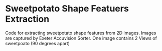 # Sweetpotato Shape Featuers Extraction
Code for extracting sweetpotato shape features from 2D images.
Images are captured by Exeter Accuvision Sorter. One image contains 2 Views of sweetpoato (90 degrees apart)

